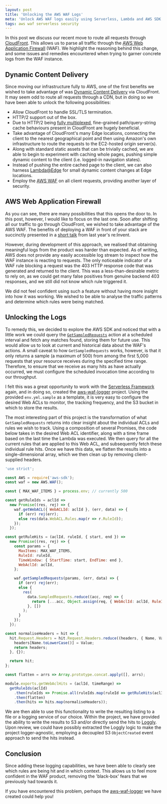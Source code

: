 ```yaml
---
layout: post
title: 'Unlocking the AWS WAF Logs'
meta: 'Unlock AWS WAF logs easily using Serverless, Lambda and AWS SDK to gain deep insights into your web application firewall and enhance security.'
tags: aws waf serverless security
---
```


In this post we discuss our recent move to route all requests through [CloudFront](https://aws.amazon.com/cloudfront/).
This allows us to parse all traffic through the [AWS Web Application Firewall](https://aws.amazon.com/waf/) (WAF).
We highlight the reasoning behind this change, and some issues and remedies encountered when trying to garner concrete logs from the WAF instance.

<!--more-->

## Dynamic Content Delivery

Since moving our infrastructure fully to AWS, one of the first benefits we wished to take advantage of was [Dynamic Content Delivery](https://aws.amazon.com/cloudfront/dynamic-content/) via CloudFront.
It may seem odd to route all requests through a CDN, but in doing so we have been able to unlock the following possibilities:

- Allow CloudFront to handle SSL/TLS termination.
- HTTP/2 support out of the box.
- Due to HTTP/2 being [fully multiplexed](http://qnimate.com/what-is-multiplexing-in-http2/), fine-grained path/query-string cache behaviours present in CloudFront are hugely beneficial.
- Take advantage of CloudFront's many Edge locations, connecting the client to the nearest geographical point and then using Amazon's own infrastructure to route the requests to the EC2-hosted origin server(s).
- Along with standard static assets that can be trivially cached, we are able to begin to experiment with caching whole pages, pushing simple dynamic content to the client (i.e. logged-in navigation states).
- Instead of pushing the entire cached page to the client, we can also harness [Lambda@Edge](https://aws.amazon.com/lambda/edge/) for small dynamic content changes at Edge locations.
- Employ the [AWS WAF](https://aws.amazon.com/waf/) on all client requests, providing another layer of security.

## AWS Web Application Firewall

As you can see, there are many possibilities that this opens the door to.
In this post, however, I would like to focus on the last one.
Soon after shifting all our traffic to go through CloudFront, we wished to take advantage of the AWS WAF.
The benefits of deploying a WAF in front of your stack are succinctly presented in a [short talk](https://www.youtube.com/watch?v=4liTK5MrTNo) from last year's re:Invent.

However, during development of this approach, we realised that obtaining meaningful logs from the product was harder than expected.
As of writing, AWS does not provide any easily accessible log stream to inspect how the WAF instance is reacting to requests.
The only noticeable indicator of a WAF rule blocking a request was the 403 HTTP response code that was generated and returned to the client.
This was a less-than-desirable metric to rely on, as we could get many false positives from genuine backend 403 responses, and we still did not know which rule triggered it.

We did not feel confident using such a feature without having more insight into how it was working.
We wished to be able to analyse the traffic patterns and determine which rules were being matched.

## Unlocking the Logs

To remedy this, we decided to explore the AWS SDK and noticed that with a little work we could query the [`GetSampledRequests`](http://docs.aws.amazon.com/waf/latest/APIReference/API_GetSampledRequests.html) action at a scheduled interval and fetch any matches found, storing them for future use.
This would allow us to look at current and historical data about the WAF's actions.
A small caveat to how `GetSampledRequests` works, however, is that it only returns a sample (a maximum of 500) from among the first 5,000 requests that your resource receives during the specified time range.
Therefore, to ensure that we receive as many hits as have actually occurred, we must configure the scheduled invocation time according to our throughput.

I felt this was a great opportunity to work with the [Serverless Framework](https://serverless.com/) again, and in doing so, created the [aws-waf-logger](https://github.com/mybuilder/aws-waf-logger) project.
Using the provided `env.yml.sample` as a template, it is very easy to configure the desired Web ACLs to monitor, the tracking frequency, and the S3 bucket in which to store the results.

The most interesting part of this project is the transformation of what `GetSampledRequests` returns into clear insight about the individual ACLs and rules we wish to track.
Using a composition of several Promises, the code below takes in the desired Web ACL identifier, along with a time frame based on the last time the Lambda was executed.
We then query for all the current rules that are applied to this Web ACL, and subsequently fetch these individual rule hits.
Once we have this data, we flatten the results into a single-dimensional array, which we then clean up by removing client-supplied headers.

```js
'use strict';

const AWS = require('aws-sdk');
const waf = new AWS.WAF();

const { MAX_WAF_ITEMS } = process.env; // currently 500

const getRuleIds = aclId =>
  new Promise((res, rej) => {
    waf.getWebACL({ WebACLId: aclId }, (err, data) => {
      if (err) rej(err);
      else res(data.WebACL.Rules.map(r => r.RuleId));
    });
  });

const getRuleHits = (aclId, ruleId, { start, end }) =>
  new Promise((res, rej) => {
    const params = {
      MaxItems: MAX_WAF_ITEMS,
      RuleId: ruleId,
      TimeWindow: { StartTime: start, EndTime: end },
      WebAclId: aclId,
    };

    waf.getSampledRequests(params, (err, data) => {
      if (err) rej(err);
      else {
        res(
          data.SampledRequests.reduce((acc, req) => {
            return [...acc, Object.assign(req, { WebAclId: aclId, RuleId: ruleId })];
          }, [])
        );
      }
    });
  });

const normaliseHeaders = hit => {
  hit.Request.Headers = hit.Request.Headers.reduce((headers, { Name, Value }) => {
    headers[Name.toLowerCase()] = Value;
    return headers;
  }, {});

  return hit;
};

const flatten = arrs => Array.prototype.concat.apply([], arrs);

module.exports.getWebAclHits = (aclId, timeRange) =>
  getRuleIds(aclId)
    .then(ruleIds => Promise.all(ruleIds.map(ruleId => getRuleHits(aclId, ruleId, timeRange))))
    .then(flatten)
    .then(hits => hits.map(normaliseHeaders));
```

We are then able to use this functionality to write the resulting listing to a file or a logging service of our choice.
Within the project, we have provided the ability to write the results to S3 and/or directly send the hits to [Loggly](https://www.loggly.com/).
Upon review, we could have possibly extracted the Loggly logic to make the project logger-agnostic, employing a decoupled S3 `ObjectCreated` event approach to send the hits instead.

## Conclusion

Since adding these logging capabilities, we have been able to clearly see which rules are being hit and in which context.
This allows us to feel more confident in the WAF product, removing the 'black-box' fears that we previously had towards it.

If you have encountered this problem, perhaps the [aws-waf-logger](https://github.com/mybuilder/aws-waf-logger) we have created could help you!
